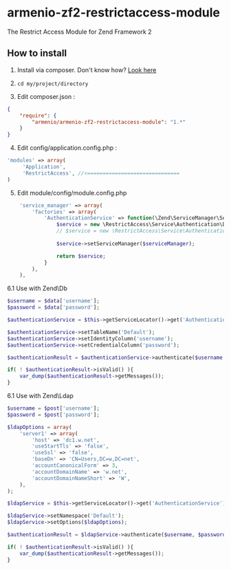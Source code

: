 # armenio-zf2-restrictaccess-module
The Restrict Access Module for Zend Framework 2

## How to install


1. Install via composer. Don't know how? [Look here](http://getcomposer.org/doc/00-intro.md#introduction)

2. `cd my/project/directory`

3. Edit composer.json :

```json
{
	"require": {
		"armenio/armenio-zf2-restrictaccess-module": "1.*"
	}
}
```

4. Edit config/application.config.php :

```php
'modules' => array(
	 'Application',
	 'RestrictAccess', //<==============================
)
```

5. Edit module/config/module.config.php

```php
	'service_manager' => array(
        'factories' => array(
            'AuthenticationService' => function(\Zend\ServiceManager\ServiceManager $serviceManager) {
                $service = new \RestrictAccess\Service\Authentication\DbTableService();
                // $service = new \RestrictAccess\Service\Authentication\LdapService();
                
                $service->setServiceManager($serviceManager);

                return $service;
            }
        ),
    ),
```

6.1 Use with Zend\Db

```php
$username = $data['username'];
$password = $data['password'];

$authenticationService = $this->getServiceLocator()->get('AuthenticationService');

$authenticationService->setTableName('Default');
$authenticationService->setIdentityColumn('username');
$authenticationService->setCredentialColumn('password');

$authenticationResult = $authenticationService->authenticate($username, $password);

if( ! $authenticationResult->isValid() ){
	var_dump($authenticationResult->getMessages());
}
```

6.1 Use with Zend\Ldap

```php
$username = $post['username'];
$password = $post['password'];

$ldapOptions = array(
	'server1' => array(
		'host' => 'dc1.w.net',
		'useStartTls' => 'false',
		'useSsl' => 'false',
		'baseDn' => 'CN=Users,DC=w,DC=net',
		'accountCanonicalForm' => 3,
		'accountDomainName' => 'w.net',
		'accountDomainNameShort' => 'W',
	),
);

$ldapService = $this->getServiceLocator()->get('AuthenticationService');

$ldapService->setNamespace('Default');
$ldapService->setOptions($ldapOptions);

$authenticationResult = $ldapService->authenticate($username, $password);

if( ! $authenticationResult->isValid() ){
	var_dump($authenticationResult->getMessages());
}
```